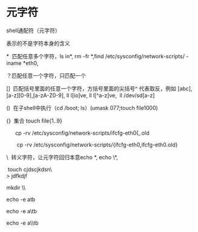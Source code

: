 # 元字符
shell通配符（元字符）

表示的不是字符本身的含义

\*  匹配任意多个字符，ls in\*, rm -fr \*,find /etc/sysconfig/network-scripts/ -iname \*eth0,   

？匹配任意一个字符，只匹配一个

\[\]  匹配括号里面的任意一个字符，方括号里面的尖括号^ 代表取反，例如 \[abc\], \[a-z\]\[0-9\],\[a-zA-Z0-9\], ll l\[io\]ve, ll l\[^a-z\]ve,  ll /dev/sd\[a-z\]

()  在子shell中执行（cd /boot; ls）(umask 077;touch file1000)

{}  集合 touch file{1..9}

      cp -rv /etc/sysconfig/network-scripts/ifcfg-eth0{,.old 

       cp -rv /etc/sysconfig/network-scripts/{ifcfg-eth0,ifcfg-eth0.old}

\\  转义字符，让元字符回归本意echo \*, echo \\\*,

 touch cjdscjkdsn\\  
\> jdfkdjf

mkdir \\\\

echo -e atb

echo -e a\\tb

echo -e a\\\\tb
